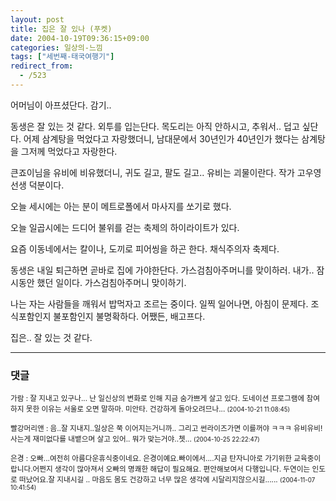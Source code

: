 ```yaml
---
layout: post
title: 집은 잘 있나 (푸켓)
date: 2004-10-19T09:36:15+09:00
categories: 일상의-느낌
tags: ["세번째-태국여행기"]
redirect_from:
  - /523
---
```


어머님이 아프셨단다. 감기..

동생은 잘 있는 것 같다. 외투를 입는단다. 목도리는 아직 안하시고, 추워서.. 덥고 싶단다. 어제 삼계탕을 먹었다고 자랑했더니, 남대문에서 30년인가 40년인가 했다는 삼계탕을 그저께 먹었다고 자랑한다.

큰죠이님을 유비에 비유했더니, 귀도 길고, 팔도 길고.. 유비는 괴물이란다. 작가 고우영선생 덕분이다.

오늘 세시에는 아는 분이 메트로폴에서 마사지를 쏘기로 했다.

오늘 일곱시에는 드디어 불위를 걷는 축제의 하이라이트가 있다.

요즘 이동네에서는 칼이나, 도끼로 피어씽을 하곤 한다. 채식주의자 축제다.

동생은 내일 퇴근하면 곧바로 집에 가야한단다. 가스검침아주머니를 맞이하러. 내가.. 잠시동안 했던 일이다. 가스검침아주머니 맞이하기.

나는 자는 사람들을 깨워서 밥먹자고 조르는 중이다. 일찍 일어나면, 아침이 문제다. 조식포함인지 불포함인지 불명확하다. 어쨌든, 배고프다.

집은.. 잘 있는 것 같다.

* * *

### 댓글



<!--- cmt:879 --->
<!--- mail: --->
<!--- parent:0 --->

<small>가람 : 잘 지내고 있구나... 난 일신상의 변화로 인해 지금 숨가쁘게 살고 있다. 도네이션 프로그램에 참여하지 못한 이유는 서울로 오면 말하마. 미안타. 건강하게 돌아오려므나... <small>(2004-10-21 11:08:45)</small></small>


<!--- cmt:880 --->
<!--- mail: --->
<!--- parent:0 --->

<small>빨강머리앤 : 음..잘 지내지..일상은 쭉 이어지는거니까.. 그리고 썬라이즈가면 이를꺼야 ㅋㅋㅋ 유비유비! 사는게 재미없다를 내뱉으며 살고 있어.. 뭐가 맞는거야..쳇... <small>(2004-10-25 22:22:47)</small></small>


<!--- cmt:881 --->
<!--- mail: --->
<!--- parent:0 --->

<small>은경 : 오빠...여전히 아름다운휴식중이네요. 은경이예요.빠이에서....지금 탄자니아로 가기위한 교육중이랍니다.어쩐지 생각이 많아져서 오빠의 명쾌한 해답이 필요해요. 편안해보여서 다행입니다. 두연이는 인도로 떠났어요.잘 지내시길 .. 마음도 몸도 건강하고 너무 많은 생각에 시달리지않으시길...... <small>(2004-11-07 10:41:54)</small></small>

